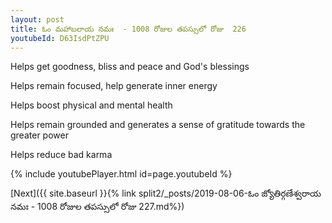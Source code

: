 ```yaml
---
layout: post
title: ఓం మహాబలాయ నమః  - 1008 రోజుల తపస్సులో రోజు  226
youtubeId: D63IsdPtZPU
---
```

 
 
Helps get goodness, bliss and peace and God's blessings
 
Helps remain focused, help generate inner energy 
 
Helps boost physical and mental health 
 
Helps remain grounded and generates a sense of gratitude towards the greater power 
 
Helps reduce bad karma
 
 
 
 


{% include youtubePlayer.html id=page.youtubeId %}
 
[Next]({{ site.baseurl }}{% link  split2/_posts/2019-08-06-ఓం జ్యోతిర్గణేశ్వరాయ నమః  - 1008 రోజుల తపస్సులో రోజు  227.md%})
 
